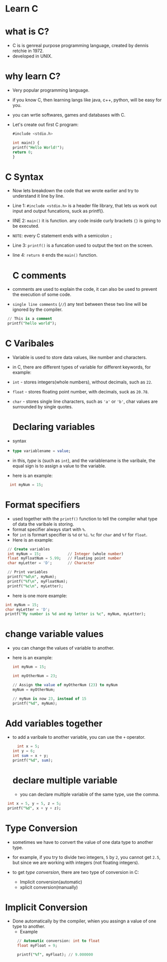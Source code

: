 # Learn C
 #  what is C?
 * C is is genreal purpose programming language, created by dennis retchie in 1972.
 * developed in UNIX.
#  why learn C?
* Very popular programming language.
* if you know C, then learning langs like java, c++, python, will be easy for you.
* you can wrtie softwares, games and databases with C.
* Let's create out first C program:
  
  ```sql
  #include <stdio.h>

  int main() {
  printf("Hello World!");
  return 0;
  }
  ```
# C Syntax
* Now lets breakdown the code that we wrote earlier and try to understand it line by line.
* Line 1: ```#include <stdio.h>``` is a header file library, that lets us work out input and output funcations, suck as printf().
* lINE 2: ```main()``` it is function. any code inside curly brackets ```{}``` is going to be executed.
* ```NOTE```: every C statement ends with a semicolon ```;```
* Line 3: ```printf()``` is a funcation used to output the text on the screen.
* line 4: ```return 0``` ends the ```main()``` function.
  # C comments
 * comments are used to explain the code, it can also be used to prevent the execution of some code.
   
* ```single line comments``` (```//```) any text between these two line will be ignored by the compiler.
```sql
 // This is a comment
 printf("hello world");
```
# C Varibales
* Variable is used to store data values, like number and characters.
* in C, there are different types of variable for different keywords, for example:
* ```int``` - stores integers(whole numbers), without decimals, such as ```22```.
* ```float``` - stores floating point number, with decimals, suck as ```20.78```.
* ```char``` - stores single line characters, such as ```'a'``` or ```'b'```, char values are surrounded by single quotes.
  # Declaring variables
* syntax
  
* ```sql
  type variablename = value;
  ```
* in this, *type* is (such as ```int```), and the variablename is the varibale, the equal sign is to assign a value to the variable.
* here is an example:
  
```sql
  int myNum = 15;
```
# Format specifiers
* used together with the ```printf()``` function to tell the compiler what type of data the varibale is storing.
* format specifier always start with ```%```.
* for ```int``` is formart specifier is ```%d``` or ```%i```. ```%c``` for ```char``` and ```%f``` for ```float```.
* Here is an example:
  
 ```sql
  // Create variables
  int myNum = 15;            // Integer (whole number)
  float myFloatNum = 5.99;   // Floating point number
  char myLetter = 'D';       // Character

  // Print variables
  printf("%d\n", myNum);
  printf("%f\n", myFloatNum);
  printf("%c\n", myLetter);
```
* here is one more example:
  
```sql
int myNum = 15;
char myLetter = 'D';
printf("My number is %d and my letter is %c", myNum, myLetter);
```
# change variable values
* you can change the values of variable to another.
* here is an example:
  
  ```sql
  int myNum = 15;

  int myOtherNum = 23;

  // Assign the value of myOtherNum (23) to myNum
  myNum = myOtherNum;

  // myNum is now 23, instead of 15
  printf("%d", myNum);
  ```
# Add variables together
* to add a varibale to another variable, you can use the ```+``` operator.
  
  ```sql
    int x = 5;
  int y = 6;
  int sum = x + y;
  printf("%d", sum);
  ```
  # declare multiple variable
  * you can declare multiple variable of the same type, use the comma.

 ```sql
  int x = 5, y = 5, z = 5;
  printf("%d", x + y + z);
 ```
# Type Conversion
* sometimes we have to convert the value of one data type to another type.
  
* for example, if you try to divide two integers, ```5``` by ```2```, you cannot get ```2.5```, but since we are working with integers (not floating integers).
  
* to get *type conversion*, there are two type of conversion in C:
   * Implicit conversion(automatic)
   * xplicit conversion(manually)

# Implicit Conversion
* Done automatically by the compiler, whien you assingn a value of one type to another.
  * Example
  ```sql
    // Automatic conversion: int to float
    float myFloat = 9;

    printf("%f", myFloat); // 9.000000
  ```



  
